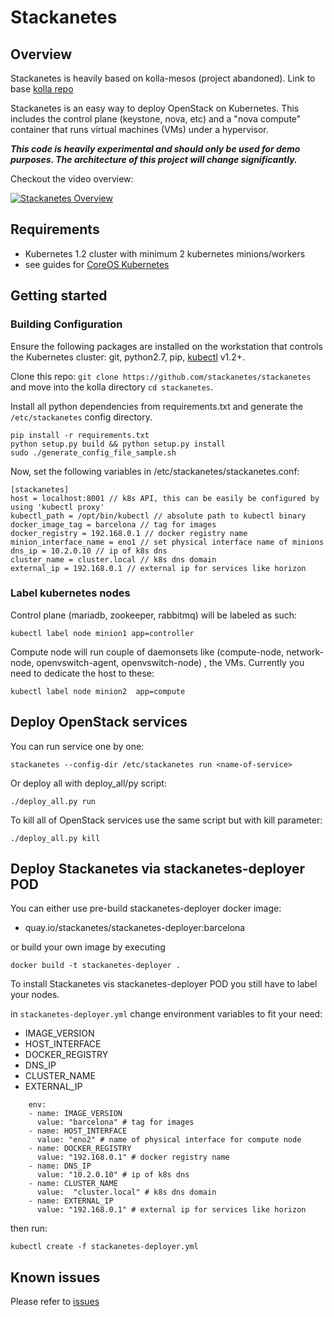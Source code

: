 # Stackanetes

## Overview

Stackanetes is heavily based on kolla-mesos (project abandoned).
Link to base [kolla repo](https://github.com/openstack/kolla)

Stackanetes is an easy way to deploy OpenStack on Kubernetes. This includes the control plane (keystone, nova, etc) and a "nova compute" container that runs virtual machines (VMs) under a hypervisor.

***_This code is heavily experimental and should only be used for demo purposes. The architecture of this project will change significantly._***

Checkout the video overview:

[![Stackanetes Overview](https://img.youtube.com/vi/DPYJxYulxO4/0.jpg)](https://www.youtube.com/watch?v=DPYJxYulxO4)

## Requirements

-  Kubernetes 1.2 cluster with minimum 2 kubernetes minions/workers
  - see guides for [CoreOS Kubernetes](https://coreos.com/kubernetes/docs/latest/)

## Getting started

### Building Configuration

Ensure the following packages are installed on the workstation that controls the Kubernetes cluster: git, python2.7, pip, [kubectl](https://github.com/kubernetes/kubernetes/releases) v1.2+.

Clone this repo: `git clone https://github.com/stackanetes/stackanetes` and move into the kolla directory `cd stackanetes`.

Install all python dependencies from requirements.txt and generate the `/etc/stackanetes` config directory.

```
pip install -r requirements.txt
python setup.py build && python setup.py install
sudo ./generate_config_file_sample.sh
```

Now, set the following variables in /etc/stackanetes/stackanetes.conf:

```
[stackanetes]
host = localhost:8001 // k8s API, this can be easily be configured by using 'kubectl proxy'
kubectl_path = /opt/bin/kubectl // absolute path to kubectl binary
docker_image_tag = barcelona // tag for images
docker_registry = 192.168.0.1 // docker registry name
minion_interface_name = eno1 // set physical interface name of minions
dns_ip = 10.2.0.10 // ip of k8s dns
cluster_name = cluster.local // k8s dns domain
external_ip = 192.168.0.1 // external ip for services like horizon
```

### Label kubernetes nodes

Control plane (mariadb, zookeeper, rabbitmq) will be labeled as such:

```
kubectl label node minion1 app=controller
```

Compute node will run couple of daemonsets like (compute-node, network-node, openvswitch-agent, openvswitch-node) , the VMs. Currently you need to dedicate the host to these:

```
kubectl label node minion2  app=compute
```

## Deploy OpenStack services

You can run service one by one:

```
stackanetes --config-dir /etc/stackanetes run <name-of-service>
```

Or deploy all with deploy_all/py script:

```
./deploy_all.py run
```

To kill all of OpenStack services use the same script but with kill parameter:

```
./deploy_all.py kill
```
## Deploy Stackanetes via stackanetes-deployer POD

You can either use pre-build stackanetes-deployer docker image:
- quay.io/stackanetes/stackanetes-deployer:barcelona

or build your own image by executing

```
docker build -t stackanetes-deployer .
```

To install Stackanetes vis stackanetes-deployer POD you still have to label your nodes.

in `stackanetes-deployer.yml` change environment variables to fit your need:
- IMAGE_VERSION
- HOST_INTERFACE
- DOCKER_REGISTRY
- DNS_IP
- CLUSTER_NAME
- EXTERNAL_IP

```
    env:
    - name: IMAGE_VERSION
      value: "barcelona" # tag for images
    - name: HOST_INTERFACE
      value: "eno2" # name of physical interface for compute node
    - name: DOCKER_REGISTRY
      value: "192.168.0.1" # docker registry name
    - name: DNS_IP
      value: "10.2.0.10" # ip of k8s dns
    - name: CLUSTER_NAME
      value:  "cluster.local" # k8s dns domain
    - name: EXTERNAL_IP
      value: "192.168.0.1" # external ip for services like horizon
```

then run:
```
kubectl create -f stackanetes-deployer.yml
```
## Known issues

Please refer to [issues](https://github.com/stackanetes/stackanetes/issues)
